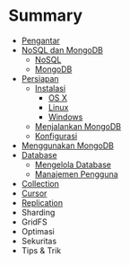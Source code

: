 # Summary

* [Pengantar](README.md)
* [NoSQL dan MongoDB](nosql_dan_mongodb.md)
   * [NoSQL](nosql.md)
   * [MongoDB](mongodb.md)
* [Persiapan](persiapan.md)
   * [Instalasi](instalasi.md)
       * [OS X](instalasi_os_x.md)
       * [Linux](instalasi_linux.md)
       * [Windows](instalasi_windows.md)
   * [Menjalankan MongoDB](menjalankan_mongodb.md)
   * [Konfigurasi](konfigurasi.md)
* [Menggunakan MongoDB](menggunakan_mongodb.md)
* [Database](database.md)
   * [Mengelola Database](mengelola_database.md)
   * [Manajemen Pengguna](manajemen_pengguna.md)
* [Collection](collection.md)
* [Cursor](cursor.md)
* [Replication](replication.md)
* Sharding
* GridFS
* Optimasi
* Sekuritas
* Tips & Trik

